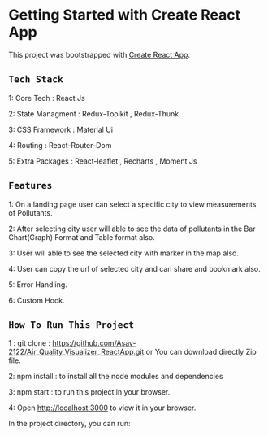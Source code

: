 # Getting Started with Create React App

This project was bootstrapped with [Create React App](https://github.com/facebook/create-react-app).

## `Tech Stack` 
1: Core Tech : React Js 

2: State Managment : Redux-Toolkit , Redux-Thunk

3: CSS Framework : Material Ui

4: Routing : React-Router-Dom

5: Extra Packages : React-leaflet , Recharts , Moment Js


## `Features`
1: On a landing page user can select a specific city to view measurements of Pollutants.

2: After selecting city user will able to see the data of pollutants in the Bar Chart(Graph) Format and Table format also.

3: User will able to see the selected city with marker in the map also.

4: User can copy the url of selected city and can share and bookmark also.

5: Error Handling.

6: Custom Hook.


## `How To Run This Project`
1 : git clone : https://github.com/Asav-2122/Air_Quality_Visualizer_ReactApp.git or You can download  directly Zip file.

2:  npm install : to install all the node modules and dependencies

3:  npm start : to run this project in your browser.

4:  Open [http://localhost:3000](http://localhost:3000) to view it in your browser.

In the project directory, you can run:







